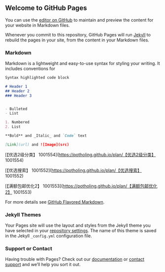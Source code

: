 ## Welcome to GitHub Pages

You can use the [editor on GitHub](https://github.com/potholing/plan/edit/master/README.md) to maintain and preview the content for your website in Markdown files.

Whenever you commit to this repository, GitHub Pages will run [Jekyll](https://jekyllrb.com/) to rebuild the pages in your site, from the content in your Markdown files.

### Markdown

Markdown is a lightweight and easy-to-use syntax for styling your writing. It includes conventions for

```markdown
Syntax highlighted code block

# Header 1
## Header 2
### Header 3


- Bulleted
- List

1. Numbered
2. List

**Bold** and _Italic_ and `Code` text

[Link](url) and ![Image](src)
```
[【优选2级分类】 1001554](https://potholing.github.io/plan/【优选2级分类】 1001554)

[【优选搜索】 1001552](https://potholing.github.io/plan/【优选搜索】 1001552)

[【满额包邮优化2】 1001553](https://potholing.github.io/plan/【满额包邮优化2】 1001553)


For more details see [GitHub Flavored Markdown](https://guides.github.com/features/mastering-markdown/).

### Jekyll Themes

Your Pages site will use the layout and styles from the Jekyll theme you have selected in your [repository settings](https://github.com/potholing/plan/settings). The name of this theme is saved in the Jekyll `_config.yml` configuration file.

### Support or Contact

Having trouble with Pages? Check out our [documentation](https://help.github.com/categories/github-pages-basics/) or [contact support](https://github.com/contact) and we’ll help you sort it out.
